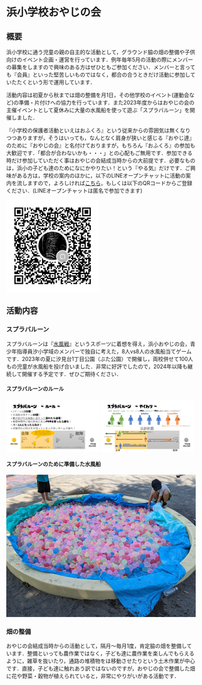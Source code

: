 # 浜小学校おやじの会

## 概要

浜小学校に通う児童の親の自主的な活動として，グラウンド脇の畑の整備や子供向けのイベント企画・運営を行っています．例年毎年5月の活動の際にメンバーの募集をしますので興味のある方はぜひともご参加ください．メンバーと言っても『会員』といった堅苦しいものではなく，都合の合うときだけ活動に参加していたたくという形で運用しています．

活動内容は初夏から秋までは畑の整備を月1日，その他学校のイベント(運動会など)の準備・片付けへの協力を行っています．また2023年度からはおやじの会の主催イベントとして夏休みに大量の水風船を使って遊ぶ「スプラバルーン」を開催しました．

『小学校の保護者活動といえはおふくろ』という従来からの雰囲気は無くなりつつありますが，そうはいっても，なんとなく肩身が狭いと感じる『おやじ達』のために『おやじの会』と名付けておりますが，もちろん『おふくろ』の参加も大歓迎です．「都合が合わないかも・・・」との心配もご無用です．参加できる時だけ参加していただく事はおやじの会結成当時からの大前提です．必要なものは，浜小の子ども達のためになにかやりたい！という『やる気』だけです．ご興味がある方は，学校の案内のほかに，以下のLINEオープンチャットに活動の案内を流しますので，よろしければ[こちら](https://line.me/ti/g2/XN00fHKECb8q8xNmllkZUaaP7T0sHTS7Rd0dcw?utm_source=invitation&utm_medium=QR_code&utm_campaign=default)，もしくは以下のQRコードからご登録ください．(LINEオープンチャットは匿名で参加できます)

<img src="/line_qr.png" width="49%">

## 活動内容

### スプラバルーン

スプラバルーンは『[水風戦](https://mizufusen.amebaownd.com/pages/1483682/page_201707100933)』というスポーツに着想を得え，浜小おやじの会，青少年指導員汐小学域のメンバーで独自に考えた，8人vs8人の水風船当てゲームです．2023年の夏に汐見台1丁目公園（ぶた公園）で開催し，両校併せて100人もの児童が水風船を投げ合いました．非常に好評でしたので，2024年以降も継続して開催する予定です．ぜひご期待ください．

#### スプラバルーンのルール
<img src="/splaballoon-rule1.jpg" width="49%"> <img src="/splaballoon-rule2.jpg" width="49%">

#### スプラバルーンのために準備した水風船

<img src="/splaballoon-photo.jpg">

### 畑の整備

おやじの会結成当時からの活動として，隔月～毎月1度，肯定脇の畑を整備しています．整備といっても農作業ではなく，子ども達に農作業を楽しんでもらえるように，雑草を抜いたり，通路の堆積物をほ移動させたりという土木作業が中心です．直接，子ども達に触れあう訳ではないのですが，おやじの会で整備した畑に花や野菜・穀物が植えられていると，非常にやりがいがある活動です．
